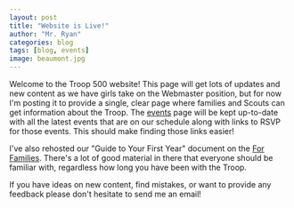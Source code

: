 ```yaml
---
layout: post
title: "Website is Live!"
author: "Mr. Ryan"
categories: blog
tags: [blog, events]
image: beaumont.jpg
---
```


Welcome to the Troop 500 website! This page will get lots of updates and new content as we have girls take on the Webmaster position, but for now I'm posting it to provide a single, clear page where families and Scouts can get information about the Troop. The [events](/events) page will be kept up-to-date with all the latest events that are on our schedule along with links to RSVP for those events. This should make finding those links easier! 

I've also rehosted our "Guide to Your First Year" document on the [For Families](/families). There's a lot of good material in there that everyone should be familiar with, regardless how long you have been with the Troop.

If you have ideas on new content, find mistakes, or want to provide any feedback please don't hesitate to send me an email!